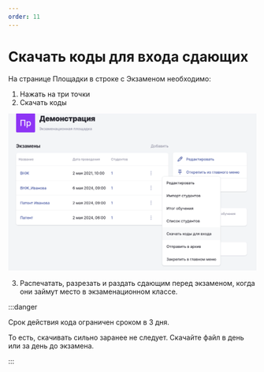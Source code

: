 ```yaml
---
order: 11
---
```


# Скачать коды для входа сдающих

На странице Площадки в строке с Экзаменом необходимо:

1. Нажать на три точки
2. Скачать коды

![](<../.gitbook/assets/image (183).png>)

3. Распечатать, разрезать и раздать сдающим перед экзаменом, когда они займут место в экзаменационном классе.

:::danger

Срок действия кода ограничен сроком в 3 дня.

То есть, скачивать сильно заранее не следует. Скачайте файл в день или за день до экзамена.

:::